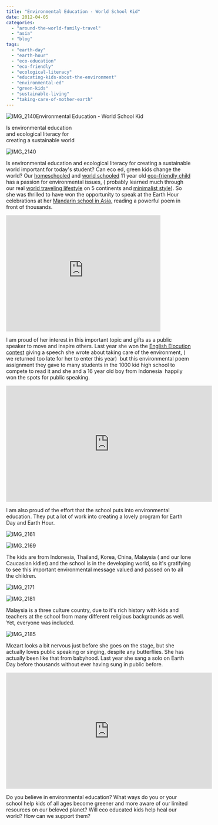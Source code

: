 ```yaml
---
title: "Environmental Education - World School Kid"
date: 2012-04-05
categories: 
  - "around-the-world-family-travel"
  - "asia"
  - "blog"
tags: 
  - "earth-day"
  - "earth-hour"
  - "eco-education"
  - "eco-friendly"
  - "ecological-literacy"
  - "educating-kids-about-the-environment"
  - "environmental-ed"
  - "green-kids"
  - "sustainable-living"
  - "taking-care-of-mother-earth"
---
```


![IMG_2140](https://pub-ac94b3f306b24c0dba4238943c97f2e1.r2.dev/6a00e5502a95078833016303b5fde2970d.jpg)Environmental Education - 
World School Kid  
  
Is environmental education  
and ecological literacy for  
creating a sustainable world

<!--more-->

![IMG_2140](https://pub-ac94b3f306b24c0dba4238943c97f2e1.r2.dev/6a00e5502a95078833016764aaa44f970b.jpg)  
  
Is environmental education and ecological literacy for creating a sustainable world important for today's student? Can eco ed, green kids change the world? Our [homeschooled](https://pub-ac94b3f306b24c0dba4238943c97f2e1.r2.dev/2010/04/family-travel-homeschool-education-global-students-lifestyle-design-location-independent-4hww-around.html "homeschooled") and [world schooled](https://pub-ac94b3f306b24c0dba4238943c97f2e1.r2.dev/2010/03/long-term-family-travel-homeschool-roadschool-world-school-digitalnomad-lifestyle-design-virtual-.html "world schooled") 11 year old [eco-friendly child](https://pub-ac94b3f306b24c0dba4238943c97f2e1.r2.dev/2009/04/family-travel-photohappy-earth-day.html "eco friendly child") has a passion for environmental issues, ( probably learned much through our real [world traveling lifestyle](https://pub-ac94b3f306b24c0dba4238943c97f2e1.r2.dev/2012/01/amazing-family-world-tour.html "world traveling lifestyle") on 5 continents and [minimalist style](https://pub-ac94b3f306b24c0dba4238943c97f2e1.r2.dev/2011/08/minimalist-living-family-travel-lifestyle-books.html "minimalist style")). So she was thrilled to have won the opportunity to speak at the Earth Hour celebrations at her [Mandarin school in Asia,](https://pub-ac94b3f306b24c0dba4238943c97f2e1.r2.dev/2011/01/only-american-girl-in-an-all-mandarin-school-chinese-immersion-in-language-culture-through-school.html "mandarin school in asia") reading a powerful poem in front of thousands.  
  

<iframe src="http://www.youtube.com/embed/Aiv-SIstlGo?rel=0" frameborder="0" height="315" width="420"></iframe>

  
  
I am proud of her interest in this important topic and gifts as a public speaker to move and inspire others. Last year she won the [English Elocution contest](https://pub-ac94b3f306b24c0dba4238943c97f2e1.r2.dev/2011/04/earth-day-song-solo-and-1st-place.html "English elocution contest") giving a speech she wrote about taking care of the environment, ( we returned too late for her to enter this year)  but this environmental poem assignment they gave to many students in the 1000 kid high school to compete to read it and she and a 16 year old boy from Indonesia  happily won the spots for public speaking.  
  

<iframe src="http://www.youtube.com/embed/HW-C2PGehYc?rel=0" frameborder="0" height="315" width="560"></iframe>

  
  
I am also proud of the effort that the school puts into environmental education. They put a lot of work into creating a lovely program for Earth Day and Earth Hour.  
  
![IMG_2161](https://pub-ac94b3f306b24c0dba4238943c97f2e1.r2.dev/6a00e5502a950788330168e9abc0da970c.jpg)  
  
[](https://pub-ac94b3f306b24c0dba4238943c97f2e1.r2.dev/6a00e5502a95078833016303b5fde2970d-150x150-1.jpg)![IMG_2169](https://pub-ac94b3f306b24c0dba4238943c97f2e1.r2.dev/6a00e5502a95078833016764aab106970b.jpg)  
  
The kids are from Indonesia, Thailand, Korea, China, Malaysia ( and our lone Caucasian kidlet) and the school is in the developing world, so it's gratifying to see this important environmental message valued and passed on to all the children.

![IMG_2171](https://pub-ac94b3f306b24c0dba4238943c97f2e1.r2.dev/6a00e5502a950788330168e9abc58e970c.jpg)  
  
![IMG_2181](https://pub-ac94b3f306b24c0dba4238943c97f2e1.r2.dev/6a00e5502a950788330168e9abc6cb970c.jpg)  
  
Malaysia is a three culture country, due to it's rich history with kids and teachers at the school from many different religious backgrounds as well. Yet, everyone was included.  
  
![IMG_2185](https://pub-ac94b3f306b24c0dba4238943c97f2e1.r2.dev/6a00e5502a950788330168e9abc7c7970c.jpg)  
  
Mozart looks a bit nervous just before she goes on the stage, but she actually loves public speaking or singing, despite any butterflies. She has actually been like that from babyhood. Last year she sang a solo on Earth Day before thousands without ever having sung in public before.  
  

<iframe src="http://www.youtube.com/embed/CyLHEuhdo2k?rel=0" frameborder="0" height="315" width="560"></iframe>

  
  
Do you believe in environmental education? What ways do you or your school help kids of all ages become greener and more aware of our limited resources on our beloved planet? Will eco educated kids help heal our world? How can we support them?
